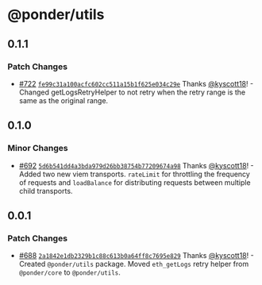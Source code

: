 # @ponder/utils

## 0.1.1

### Patch Changes

- [#722](https://github.com/ponder-sh/ponder/pull/722) [`fe99c31a100acfc602cc511a15b1f625e034c29e`](https://github.com/ponder-sh/ponder/commit/fe99c31a100acfc602cc511a15b1f625e034c29e) Thanks [@kyscott18](https://github.com/kyscott18)! - Changed getLogsRetryHelper to not retry when the retry range is the same as the original range.

## 0.1.0

### Minor Changes

- [#692](https://github.com/ponder-sh/ponder/pull/692) [`5d6b541dd4a3bda979d26bb38754b77209674a98`](https://github.com/ponder-sh/ponder/commit/5d6b541dd4a3bda979d26bb38754b77209674a98) Thanks [@kyscott18](https://github.com/kyscott18)! - Added two new viem transports. `rateLimit` for throttling the frequency of requests and `loadBalance` for distributing requests between multiple child transports.

## 0.0.1

### Patch Changes

- [#688](https://github.com/ponder-sh/ponder/pull/688) [`2a1842e1db2329b1c88c613b0a64ff8c7695e829`](https://github.com/ponder-sh/ponder/commit/2a1842e1db2329b1c88c613b0a64ff8c7695e829) Thanks [@kyscott18](https://github.com/kyscott18)! - Created `@ponder/utils` package. Moved `eth_getLogs` retry helper from `@ponder/core` to `@ponder/utils`.
